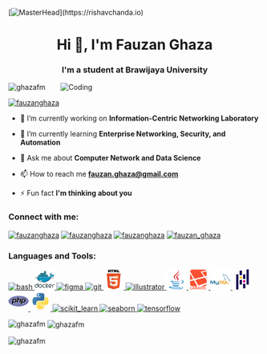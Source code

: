 [![MasterHead]([https://1.bp.blogspot.com/-7A4WynwLsM...](https://www.youtube.com/redirect?event=video_description&redir_token=QUFFLUhqbVZuUFVwd1hMcEpkSEFrcnhJMkppWEQxSUR0Z3xBQ3Jtc0trZk4xeWxDZ3BYWXU5VTNxd3FkVzhCdWZWSW1FeXNSaHMwd21HMVkwcXlZcDBoV1RNY29HbXFwbXZiTU5qbnpxTjBvVGgwUFJ2M2pxQmo4a09LYzJXY2lwUGh5d0ZHd3hOVmxmNUl5UG9LTEVudVl5TQ&q=https%3A%2F%2F1.bp.blogspot.com%2F-7A4WynwLsMw%2FXbBpCXG8fHI%2FAAAAAAAAMt4%2FuOa1bpLskYgrwGbllhSu2SDj_Mig8SXJQCLcBGAsYHQ%2Fs1600%2F2000_600px.gif&v=G-EGDH50hGE))](https://rishavchanda.io)
<h1 align="center">Hi 👋, I'm Fauzan Ghaza</h1>
<h3 align="center">I'm a student at Brawijaya University</h3>
<img align="right" alt="Coding" width="400" src="https://cdn.dribbble.com/users/1162077/screenshots/4649464/media/76bd131b4aa3447eb9f9d0887972c066.gif">

<p align="left"> <img src="https://komarev.com/ghpvc/?username=ghazafm&label=Profile%20views&color=0e75b6&style=flat" alt="ghazafm" /> </p>

<p align="left"> <a href="https://twitter.com/fauzanghaza" target="blank"><img src="https://img.shields.io/twitter/follow/fauzanghaza?logo=twitter&style=for-the-badge" alt="fauzanghaza" /></a> </p>

- 🔭 I’m currently working on **Information-Centric Networking Laboratory**

- 🌱 I’m currently learning **Enterprise Networking, Security, and Automation**

- 💬 Ask me about **Computer Network and Data Science**

- 📫 How to reach me **fauzan.ghaza@gmail.com**

- ⚡ Fun fact **I'm thinking about you**

<h3 align="left">Connect with me:</h3>
<p align="left">
<a href="https://twitter.com/fauzanghaza" target="blank"><img align="center" src="https://raw.githubusercontent.com/rahuldkjain/github-profile-readme-generator/master/src/images/icons/Social/twitter.svg" alt="fauzanghaza" height="30" width="40" /></a>
<a href="https://linkedin.com/in/fauzanghaza" target="blank"><img align="center" src="https://raw.githubusercontent.com/rahuldkjain/github-profile-readme-generator/master/src/images/icons/Social/linked-in-alt.svg" alt="fauzanghaza" height="30" width="40" /></a>
<a href="https://kaggle.com/fauzanghaza" target="blank"><img align="center" src="https://raw.githubusercontent.com/rahuldkjain/github-profile-readme-generator/master/src/images/icons/Social/kaggle.svg" alt="fauzanghaza" height="30" width="40" /></a>
<a href="https://instagram.com/fauzan_ghaza" target="blank"><img align="center" src="https://raw.githubusercontent.com/rahuldkjain/github-profile-readme-generator/master/src/images/icons/Social/instagram.svg" alt="fauzan_ghaza" height="30" width="40" /></a>
</p>

<h3 align="left">Languages and Tools:</h3>
<p align="left"> <a href="https://www.gnu.org/software/bash/" target="_blank" rel="noreferrer"> <img src="https://www.vectorlogo.zone/logos/gnu_bash/gnu_bash-icon.svg" alt="bash" width="40" height="40"/> </a> <a href="https://www.docker.com/" target="_blank" rel="noreferrer"> <img src="https://raw.githubusercontent.com/devicons/devicon/master/icons/docker/docker-original-wordmark.svg" alt="docker" width="40" height="40"/> </a> <a href="https://www.figma.com/" target="_blank" rel="noreferrer"> <img src="https://www.vectorlogo.zone/logos/figma/figma-icon.svg" alt="figma" width="40" height="40"/> </a> <a href="https://git-scm.com/" target="_blank" rel="noreferrer"> <img src="https://www.vectorlogo.zone/logos/git-scm/git-scm-icon.svg" alt="git" width="40" height="40"/> </a> <a href="https://www.w3.org/html/" target="_blank" rel="noreferrer"> <img src="https://raw.githubusercontent.com/devicons/devicon/master/icons/html5/html5-original-wordmark.svg" alt="html5" width="40" height="40"/> </a> <a href="https://www.adobe.com/in/products/illustrator.html" target="_blank" rel="noreferrer"> <img src="https://www.vectorlogo.zone/logos/adobe_illustrator/adobe_illustrator-icon.svg" alt="illustrator" width="40" height="40"/> </a> <a href="https://www.java.com" target="_blank" rel="noreferrer"> <img src="https://raw.githubusercontent.com/devicons/devicon/master/icons/java/java-original.svg" alt="java" width="40" height="40"/> </a> <a href="https://laravel.com/" target="_blank" rel="noreferrer"> <img src="https://raw.githubusercontent.com/devicons/devicon/master/icons/laravel/laravel-plain-wordmark.svg" alt="laravel" width="40" height="40"/> </a> <a href="https://www.mysql.com/" target="_blank" rel="noreferrer"> <img src="https://raw.githubusercontent.com/devicons/devicon/master/icons/mysql/mysql-original-wordmark.svg" alt="mysql" width="40" height="40"/> </a> <a href="https://pandas.pydata.org/" target="_blank" rel="noreferrer"> <img src="https://raw.githubusercontent.com/devicons/devicon/2ae2a900d2f041da66e950e4d48052658d850630/icons/pandas/pandas-original.svg" alt="pandas" width="40" height="40"/> </a> <a href="https://www.php.net" target="_blank" rel="noreferrer"> <img src="https://raw.githubusercontent.com/devicons/devicon/master/icons/php/php-original.svg" alt="php" width="40" height="40"/> </a> <a href="https://www.python.org" target="_blank" rel="noreferrer"> <img src="https://raw.githubusercontent.com/devicons/devicon/master/icons/python/python-original.svg" alt="python" width="40" height="40"/> </a> <a href="https://scikit-learn.org/" target="_blank" rel="noreferrer"> <img src="https://upload.wikimedia.org/wikipedia/commons/0/05/Scikit_learn_logo_small.svg" alt="scikit_learn" width="40" height="40"/> </a> <a href="https://seaborn.pydata.org/" target="_blank" rel="noreferrer"> <img src="https://seaborn.pydata.org/_images/logo-mark-lightbg.svg" alt="seaborn" width="40" height="40"/> </a> <a href="https://www.tensorflow.org" target="_blank" rel="noreferrer"> <img src="https://www.vectorlogo.zone/logos/tensorflow/tensorflow-icon.svg" alt="tensorflow" width="40" height="40"/> </a> </p>

<p><img align="left" src="https://github-readme-stats.vercel.app/api/top-langs?username=ghazafm&show_icons=true&theme=dracula&locale=en&layout=compact" alt="ghazafm" /></p>

<p>&nbsp;<img align="center" src="https://github-readme-stats.vercel.app/api?username=ghazafm&show_icons=true&theme=dracula&locale=en" alt="ghazafm" /></p>

<p><img align="center" src="https://github-readme-streak-stats.herokuapp.com/?user=ghazafm&theme=dracula" alt="ghazafm" /></p>
